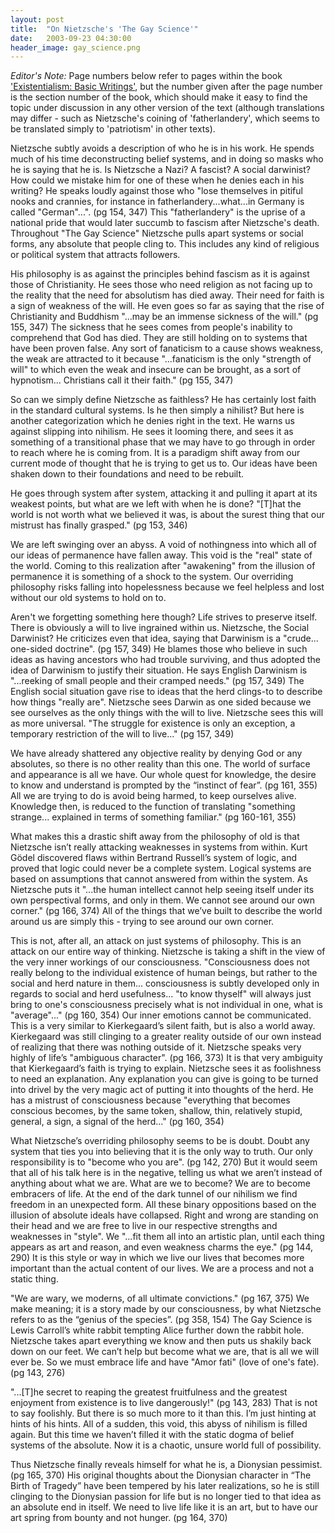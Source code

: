 ```yaml
---
layout: post
title:  "On Nietzsche's 'The Gay Science'"
date:   2003-09-23 04:30:00
header_image: gay_science.png
---
```


*Editor's Note:* Page numbers below refer to pages within the book ['Existentialism: Basic Writings'](http://www.amazon.com/gp/search?index=books&linkCode=qs&keywords=9780872205956), but the number given after the page number is the section number of the book, which should make it easy to find the topic under discussion in any other version of the text (although translations may differ - such as Nietzsche's coining of 'fatherlandery', which seems to be translated simply to 'patriotism' in other texts).

Nietzsche subtly avoids a description of who he is in his work.  He spends much of his time deconstructing belief systems, and in doing so masks who he is saying that he is. Is Nietzsche a Nazi?  A fascist? A social darwinist? How could we mistake him for one of these when he denies each in his writing?  He speaks loudly against those who "lose themselves in pitiful nooks and crannies, for instance in fatherlandery...what...in Germany is called "German"...". (pg 154, 347)  This "fatherlandery" is the uprise of a national pride that would later succumb to fascism after Nietzsche's death.  Throughout "The Gay Science" Nietzsche pulls apart systems or social forms, any absolute that people cling to.  This includes any kind of religious or political system that attracts followers.

His philosophy is as against the principles behind fascism as it is against those of Christianity.  He sees those who need religion as not facing up to the reality that the need for absolutism has died away.  Their need for faith is a sign of weakness of the will.  He even goes so far as saying that the rise of Christianity and Buddhism "...may be an immense sickness of the will." (pg 155, 347)  The sickness that he sees comes from people's inability to comprehend that God has died.  They are still holding on to systems that have been proven false.  Any sort of fanaticism to a cause shows weakness, the weak are attracted to it because "...fanaticism is the only "strength of will" to which even the weak and insecure can be brought, as a sort of hypnotism... Christians call it their faith." (pg 155, 347)

So can we simply define Nietzsche as faithless?  He has certainly lost faith in the standard cultural systems. Is he then simply a nihilist?  But here is another categorization which he denies right in the text.  He warns us against slipping into nihilism.  He sees it looming there, and sees it as something of a transitional phase that we may have to go through in order to reach where he is coming from.  It is a paradigm shift away from our current mode of thought that he is trying to get us to.  Our ideas have been shaken down to their foundations and need to be rebuilt.

He goes through system after system, attacking it and pulling it apart at its weakest points, but what are we left with when he is done?  "[T]hat the world is not worth what we believed it was, is about the surest thing that our mistrust has finally grasped." (pg 153, 346)

We are left swinging over an abyss.  A void of nothingness into which all of our ideas of permanence have fallen away.  This void is the "real" state of the world.  Coming to this realization after "awakening" from the illusion of permanence it is something of a shock to the system.  Our overriding philosophy risks falling into hopelessness because we feel helpless and lost without our old systems to hold on to.  

Aren't we forgetting something here though?  Life strives to preserve itself.  There is obviously a will to live ingrained within us.  Nietzsche, the Social Darwinist?  He criticizes even that idea, saying that Darwinism is a "crude... one-sided doctrine". (pg 157, 349) He blames those who believe in such ideas as having ancestors who had trouble surviving, and thus adopted the idea of Darwinism to justify their situation.  He says English Darwinism is "...reeking of small people and their cramped needs." (pg 157, 349)  The English social situation gave rise to ideas that the herd clings-to to describe how things "really are".   Nietzsche sees Darwin as one sided because we see ourselves as the only things with the will to live.  Nietzsche sees this will as more universal.  "The struggle for existence is only an exception, a temporary restriction of the will to live..." (pg 157, 349)

We have already shattered any objective reality by denying God or any absolutes, so there is no other reality than this one.  The world of surface and appearance is all we have.  Our whole quest for knowledge, the desire to know and understand is prompted by the “instinct of fear”.  (pg 161, 355)  All we are trying to do is avoid being harmed, to keep ourselves alive.  Knowledge then, is reduced to the function of translating "something strange... explained in terms of something familiar." (pg 160-161, 355)

What makes this a drastic shift away from the philosophy of old is that Nietzsche isn’t really attacking weaknesses in systems from within.  Kurt Gödel discovered flaws within Bertrand Russell’s system of logic, and proved that logic could never be a complete system.  Logical systems are based on assumptions that cannot answered from within the system.  As Nietzsche puts it "...the human intellect cannot help seeing itself under its own perspectival forms, and only in them. We cannot see around our own corner." (pg 166, 374)  All of the things that we’ve built to describe the world around us are simply this - trying to see around our own corner.

This is not, after all, an attack on just systems of philosophy.  This is an attack on our entire way of thinking.  Nietzsche is taking a shift in the view of the very inner workings of our consciousness. "Consciousness does not really belong to the individual existence of human beings, but rather to the social and herd nature in them... consciousness is subtly developed only in regards to social and herd usefulness... "to know thyself" will always just bring to one's consciousness precisely what is not individual in one, what is "average"..." (pg 160, 354)  Our inner emotions cannot be communicated.  This is a very similar to Kierkegaard’s silent faith, but is also a world away.  Kierkegaard was still clinging to a greater reality outside of our own instead of realizing that there was nothing outside of it.  Nietzsche speaks very highly of life’s "ambiguous character". (pg 166, 373)  It is that very ambiguity that Kierkegaard’s faith is trying to explain.  Nietzsche sees it as foolishness to need an explanation.  Any explanation you can give is going to be turned into drivel by the very magic act of putting it into thoughts of the herd.  He has a mistrust of consciousness because "everything that becomes conscious becomes, by the same token, shallow, thin, relatively stupid, general, a sign, a signal of the herd..." (pg 160, 354)

What Nietzsche’s overriding philosophy seems to be is doubt.  Doubt any system that ties you into believing that it is the only way to truth.  Our only responsibility is to "become who you are". (pg 142, 270)  But it would seem that all of his talk here is in the negative, telling us what we aren’t instead of anything about what we are.  What are we to become?  We are to become embracers of life.  At the end of the dark tunnel of our nihilism we find freedom in an unexpected form.  All these binary oppositions based on the illusion of absolute ideals have collapsed.  Right and wrong are standing on their head and we are free to live in our respective strengths and weaknesses in "style".  We "...fit them all into an artistic plan, until each thing appears as art and reason, and even weakness charms the eye." (pg 144, 290)  It is this style or way in which we live our lives that becomes more important than the actual content of our lives.  We are a process and not a static thing.

"We are wary, we moderns, of all ultimate convictions." (pg 167, 375)  We make meaning; it is a story made by our consciousness, by what Nietzsche refers to as the “genius of the species”. (pg 358, 154)  The Gay Science is Lewis Carroll’s white rabbit tempting Alice further down the rabbit hole.  Nietzsche takes apart everything we know and then puts us shakily back down on our feet.  We can’t help but become what we are, that is all we will ever be.  So we must embrace life and have "Amor fati" (love of one's fate). (pg 143, 276)

"...[T]he secret to reaping the greatest fruitfulness and the greatest enjoyment from existence is to live dangerously!" (pg 143, 283)  That is not to say foolishly.   But there is so much more to it than this.  I’m just hinting at hints of his hints.  All of a sudden, this void, this abyss of nihilism is filled again.  But this time we haven’t filled it with the static dogma of belief systems of the absolute.  Now it is a chaotic, unsure world full of possibility.

Thus Nietzsche finally reveals himself for what he is, a Dionysian pessimist. (pg 165, 370)  His original thoughts about the Dionysian character in “The Birth of Tragedy” have been tempered by his later realizations, so he is still clinging to the Dionysian passion for life but is no longer tied to that idea as an absolute end in itself.  We need to live life like it is an art, but to have our art spring from bounty and not hunger.  (pg 164, 370)